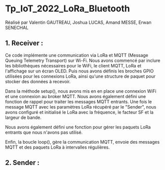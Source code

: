 # Tp_IoT_2022_LoRa_Bluetooth

Réalisé par Valentin GAUTREAU, Joshua LUCAS, Amand MESSE, Erwan SENECHAL

## 1. Receiver :

Ce code implémente une communication via LoRa et MQTT (Message Queuing Telemetry Transport) sur Wi-Fi.
Nous avons commencé par inclure les bibliothèques nécessaires pour le WiFi, le client MQTT, LoRa et l'affichage sur un écran OLED.
Puis nous avons définis les broches GPIO utilisées pour les connexions LoRa, ainsi qu'une structure de paquet pour stocker des données à recevoir.

Dans la méthode setup(), nous avons mis en en place une connexion WiFi et une connexion au broker MQTT.
Nous avons également défini une fonction de rappel pour traiter les messages MQTT entrants. Une fois le message MQTT avec les paramètres LoRa récupéré par le "Sender", nous avons configuré et initialisé le LoRa avec la fréquence, le facteur SF et la largeur de bande.

Nous avons également défini une fonction pour gérer les paquets LoRa entrants que nous n'avons pas utilisé.

Enfin, la boucle loop(), gère la communication MQTT, envoie des messages MQTT et des paquets LoRa à intervalles régulières.
 
## 2. Sender :
